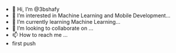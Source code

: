 - 👋 Hi, I’m @3bshafy
- 👀 I’m interested in Machine Learning and Mobile Development...
- 🌱 I’m currently learning Machine Learning...
- 💞️ I’m looking to collaborate on ...
- 📫 How to reach me ...
- first push

<!---
3bshafy/3bshafy is a ✨ special ✨ repository because its `README.md` (this file) appears on your GitHub profile.
You can click the Preview link to take a look at your changes.
--->
